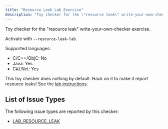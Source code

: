 ```yaml
---
title: "Resource Leak Lab Exercise"
description: "Toy checker for the \"resource leak\" write-your-own-checker exercise."
---
```


Toy checker for the "resource leak" write-your-own-checker exercise.

Activate with `--resource-leak-lab`.

Supported languages:
- C/C++/ObjC: No
- Java: Yes
- C#/.Net: Yes

This toy checker does nothing by default. Hack on it to make it report resource leaks! See the [lab instructions](https://github.com/facebook/infer/blob/main/infer/src/labs/README.md).

## List of Issue Types

The following issue types are reported by this checker:
- [LAB_RESOURCE_LEAK](/docs/all-issue-types#lab_resource_leak)
